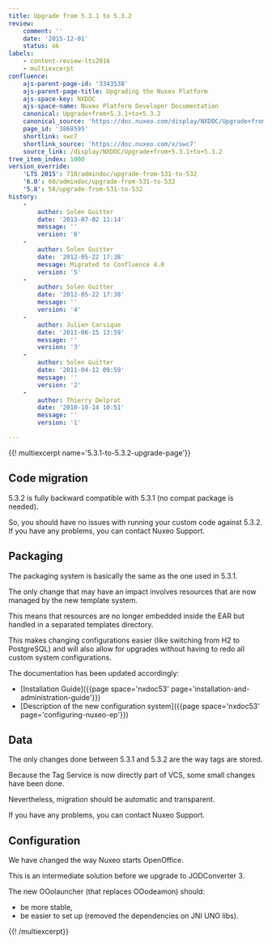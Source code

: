 ```yaml
---
title: Upgrade from 5.3.1 to 5.3.2
review:
    comment: ''
    date: '2015-12-01'
    status: ok
labels:
    - content-review-lts2016
    - multiexcerpt
confluence:
    ajs-parent-page-id: '3343538'
    ajs-parent-page-title: Upgrading the Nuxeo Platform
    ajs-space-key: NXDOC
    ajs-space-name: Nuxeo Platform Developer Documentation
    canonical: Upgrade+from+5.3.1+to+5.3.2
    canonical_source: 'https://doc.nuxeo.com/display/NXDOC/Upgrade+from+5.3.1+to+5.3.2'
    page_id: '3868595'
    shortlink: swc7
    shortlink_source: 'https://doc.nuxeo.com/x/swc7'
    source_link: /display/NXDOC/Upgrade+from+5.3.1+to+5.3.2
tree_item_index: 1000
version_override:
    'LTS 2015': 710/admindoc/upgrade-from-531-to-532
    '6.0': 60/admindoc/upgrade-from-531-to-532
    '5.8': 58/upgrade-from-531-to-532
history:
    -
        author: Solen Guitter
        date: '2013-07-02 11:14'
        message: ''
        version: '6'
    -
        author: Solen Guitter
        date: '2012-05-22 17:38'
        message: Migrated to Confluence 4.0
        version: '5'
    -
        author: Solen Guitter
        date: '2012-05-22 17:38'
        message: ''
        version: '4'
    -
        author: Julien Carsique
        date: '2011-06-15 13:59'
        message: ''
        version: '3'
    -
        author: Solen Guitter
        date: '2011-04-12 09:59'
        message: ''
        version: '2'
    -
        author: Thierry Delprat
        date: '2010-10-14 10:51'
        message: ''
        version: '1'

---
```

{{! multiexcerpt name='5.3.1-to-5.3.2-upgrade-page'}}

## **Code migration**

5.3.2 is fully backward compatible with 5.3.1 (no compat package is needed).

So, you should have no issues with running your custom code against 5.3.2\. If you have any problems, you can contact Nuxeo Support.

## **Packaging**

The packaging system is basically the same as the one used in 5.3.1.

The only change that may have an impact involves resources that are now managed by the new template system.

This means that resources are no longer embedded inside the EAR but handled in a separated templates directory.

This makes changing configurations easier (like switching from H2 to PostgreSQL) and will also allow for upgrades without having to redo all custom system configurations.

The documentation has been updated accordingly:

*   [Installation Guide]({{page space='nxdoc53' page='installation-and-administration-guide'}})
*   [Description of the new configuration system]({{page space='nxdoc53' page='configuring-nuxeo-ep'}})

## **Data**

The only changes done between 5.3.1 and 5.3.2 are the way tags are stored.

Because the Tag Service is now directly part of VCS, some small changes have been done.

Nevertheless, migration should be automatic and transparent.

If you have any problems, you can contact Nuxeo Support.

## **Configuration**

We have changed the way Nuxeo starts OpenOffice.

This is an intermediate solution before we upgrade to JODConverter 3.

The new OOolauncher (that replaces OOodeamon) should:

*   be more stable,
*   be easier to set up (removed the dependencies on JNI UNO libs).

{{! /multiexcerpt}}

&nbsp;

&nbsp;
